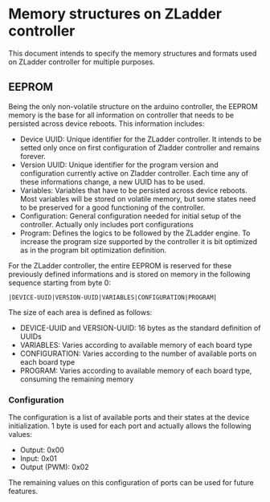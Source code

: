 # Memory structures on ZLadder controller

This document intends to specify the memory structures and formats used on ZLadder controller for multiple purposes.

## EEPROM

Being the only non-volatile structure on the arduino controller, the EEPROM memory is the base for all information on controller that needs to be persisted across device reboots. This information includes:
- Device UUID: Unique identifier for the ZLadder controller. It intends to be setted only once on first configuration of Zladder controller and remains forever.
- Version UUID: Unique identifier for the program version and configuration currently active on Zladder controller. Each time any of these informations change, a new UUID has to be used.
- Variables: Variables that have to be persisted across device reboots. Most variables will be stored on volatile memory, but some states need to be preserved for a good functioning of the controller.
- Configuration: General configuration needed for initial setup of the controller. Actually only includes port configurations
- Program: Defines the logics to be followed by the ZLadder engine. To increase the program size supported by the controller it is bit optimized as in the program bit optimization definition.

For the ZLadder controller, the entire EEPROM is reserved for these previously defined informations and is stored on memory in the following sequence starting from byte 0:
```
|DEVICE-UUID|VERSION-UUID|VARIABLES|CONFIGURATION|PROGRAM|
```

The size of each area is defined as follows:
- DEVICE-UUID and VERSION-UUID: 16 bytes as the standard definition of UUIDs
- VARIABLES: Varies according to available memory of each board type
- CONFIGURATION: Varies according to the number of available ports on each board type
- PROGRAM: Varies according to available memory of each board type, consuming the remaining memory

### Configuration

The configuration is a list of available ports and their states at the device initialization. 1 byte is used for each port and actually allows the following values:
- Output: 0x00
- Input: 0x01
- Output (PWM): 0x02

The remaining values on this configuration of ports can be used for future features.




